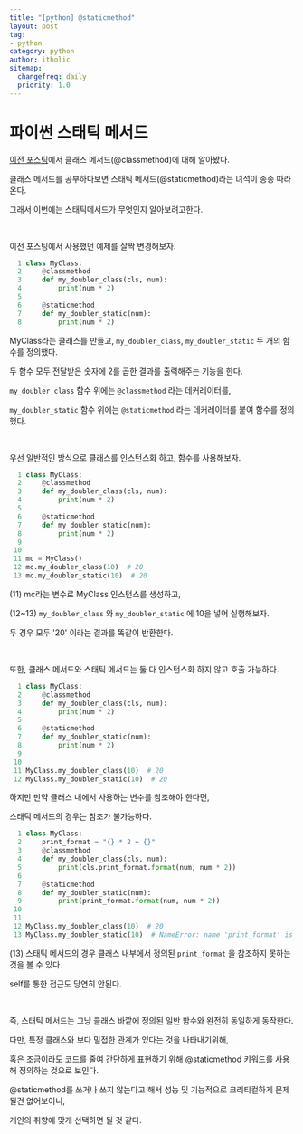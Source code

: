 ```yaml
---
title: "[python] @staticmethod"
layout: post
tag:
- python
category: python
author: itholic
sitemap:
  changefreq: daily
  priority: 1.0
---
```


# 파이썬 스태틱 메서드

<a href="" target="_blank">이전 포스팅</a>에서 클래스 메서드(@classmethod)에 대해 알아봤다.

클래스 메서드를 공부하다보면 스태틱 메서드(@staticmethod)라는 녀석이 종종 따라온다.

그래서 이번에는 스태틱메서드가 무엇인지 알아보려고한다.

<br/>

이전 포스팅에서 사용했던 예제를 살짝 변경해보자.

```python
  1 class MyClass:
  2     @classmethod
  3     def my_doubler_class(cls, num):
  4         print(num * 2)
  5
  6     @staticmethod
  7     def my_doubler_static(num):
  8         print(num * 2)
```

MyClass라는 클래스를 만들고, `my_doubler_class`, `my_doubler_static` 두 개의 함수를 정의했다.

두 함수 모두 전달받은 숫자에 2를 곱한 결과를 출력해주는 기능을 한다.

`my_doubler_class` 함수 위에는 `@classmethod` 라는 데커레이터를,

`my_doubler_static` 함수 위에는 `@staticmethod` 라는 데커레이터를 붙여 함수를 정의했다.

<br/>

우선 일반적인 방식으로 클래스를 인스턴스화 하고, 함수를 사용해보자.

```python
  1 class MyClass:
  2     @classmethod
  3     def my_doubler_class(cls, num):
  4         print(num * 2)
  5
  6     @staticmethod
  7     def my_doubler_static(num):
  8         print(num * 2)
  9
 10
 11 mc = MyClass()
 12 mc.my_doubler_class(10)  # 20
 13 mc.my_doubler_static(10)  # 20
```

(11) mc라는 변수로 MyClass 인스턴스를 생성하고,

(12~13) `my_doubler_class` 와 `my_doubler_static` 에 10을 넣어 실행해보자.

두 경우 모두 '20' 이라는 결과를 똑같이 반환한다.

<br/>

또한, 클래스 메서드와 스태틱 메서드는 둘 다 인스턴스화 하지 않고 호출 가능하다.

```python
  1 class MyClass:
  2     @classmethod
  3     def my_doubler_class(cls, num):
  4         print(num * 2)
  5
  6     @staticmethod
  7     def my_doubler_static(num):
  8         print(num * 2)
  9
 10
 11 MyClass.my_doubler_class(10)  # 20
 12 MyClass.my_doubler_static(10)  # 20
```

하지만 만약 클래스 내에서 사용하는 변수를 참조해야 한다면,

스태틱 메서드의 경우는 참조가 불가능하다.

```python
  1 class MyClass:
  2     print_format = "{} * 2 = {}"
  3     @classmethod
  4     def my_doubler_class(cls, num):
  5         print(cls.print_format.format(num, num * 2))
  6
  7     @staticmethod
  8     def my_doubler_static(num):
  9         print(print_format.format(num, num * 2))
 10
 11
 12 MyClass.my_doubler_class(10)  # 20
 13 MyClass.my_doubler_static(10)  # NameError: name 'print_format' is not defined
```

(13) 스태틱 메서드의 경우 클래스 내부에서 정의된 `print_format` 을 참조하지 못하는 것을 볼 수 있다.

self를 통한 접근도 당연히 안된다.

<br/>

즉, 스태틱 메서드는 그냥 클래스 바깥에 정의된 일반 함수와 완전히 동일하게 동작한다.

다만, 특정 클래스와 보다 밀접한 관계가 있다는 것을 나타내기위해,

혹은 조금이라도 코드를 줄여 간단하게 표현하기 위해 @staticmethod 키워드를 사용해 정의하는 것으로 보인다.

@staticmethod를 쓰거나 쓰지 않는다고 해서 성능 및 기능적으로 크리티컬하게 문제될건 없어보이니,

개인의 취향에 맞게 선택하면 될 것 같다.
